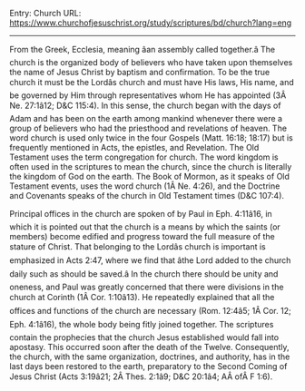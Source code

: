 Entry: Church
URL: https://www.churchofjesuschrist.org/study/scriptures/bd/church?lang=eng

---

From the Greek, Ecclesia, meaning âan assembly called together.â The church is the organized body of believers who have taken upon themselves the name of Jesus Christ by baptism and confirmation. To be the true church it must be the Lordâs church and must have His laws, His name, and be governed by Him through representatives whom He has appointed (3Â Ne. 27:1â12; D&C 115:4). In this sense, the church began with the days of Adam and has been on the earth among mankind whenever there were a group of believers who had the priesthood and revelations of heaven. The word church is used only twice in the four Gospels (Matt. 16:18; 18:17) but is frequently mentioned in Acts, the epistles, and Revelation. The Old Testament uses the term congregation for church. The word kingdom is often used in the scriptures to mean the church, since the church is literally the kingdom of God on the earth. The Book of Mormon, as it speaks of Old Testament events, uses the word church (1Â Ne. 4:26), and the Doctrine and Covenants speaks of the church in Old Testament times (D&C 107:4).

Principal offices in the church are spoken of by Paul in Eph. 4:11â16, in which it is pointed out that the church is a means by which the saints (or members) become edified and progress toward the full measure of the stature of Christ. That belonging to the Lordâs church is important is emphasized in Acts 2:47, where we find that âthe Lord added to the church daily such as should be saved.â In the church there should be unity and oneness, and Paul was greatly concerned that there were divisions in the church at Corinth (1Â Cor. 1:10â13). He repeatedly explained that all the offices and functions of the church are necessary (Rom. 12:4â5; 1Â Cor. 12; Eph. 4:1â16), the whole body being fitly joined together. The scriptures contain the prophecies that the church Jesus established would fall into apostasy. This occurred soon after the death of the Twelve. Consequently, the church, with the same organization, doctrines, and authority, has in the last days been restored to the earth, preparatory to the Second Coming of Jesus Christ (Acts 3:19â21; 2Â Thes. 2:1â9; D&C 20:1â4; AÂ ofÂ F 1:6).
